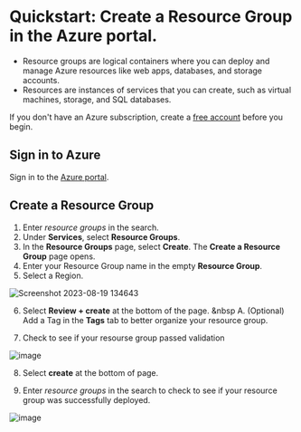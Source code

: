 # Quickstart: Create a Resource Group in the Azure portal.

- Resource groups are logical containers where you can deploy and manage Azure resources like web apps, databases, and storage accounts.
- Resources are instances of services that you can create, such as virtual machines, storage, and SQL databases.

If you don't have an Azure subscription, create a [free account](https://azure.microsoft.com/free/?WT.mc_id=A261C142F) before you begin.

## Sign in to Azure

Sign in to the [Azure portal](https://portal.azure.com).

## Create a Resource Group

1. Enter *resource groups* in the search.
2. Under **Services**, select **Resource Groups**.
3. In the **Resource Groups** page, select **Create**. The **Create a Resource Group** page opens.
4. Enter your Resource Group name in the empty **Resource Group**.
5. Select a Region.

![Screenshot 2023-08-19 134643](https://github.com/NathanSuguitan/Azure-ResourceGroups/assets/138082246/ac7c336d-314c-411c-b5f2-1b12d22149ba)

6. Select **Review + create** at the bottom of the page.
&nbsp A. (Optional) Add a Tag in the **Tags** tab to better organize your resource group.

7. Check to see if your resourse group passed validation

![image](https://github.com/NathanSuguitan/Azure-ResourceGroups/assets/138082246/8c421f77-e03a-4a92-b03f-a5d6b2ea53d9)

8. Select **create** at the bottom of page.

9. Enter *resource groups* in the search to check to see if your resource group was successfully deployed.

![image](https://github.com/NathanSuguitan/Azure-ResourceGroups/assets/138082246/83b7426a-ee63-42c6-880f-c89b1ff85a3b)
